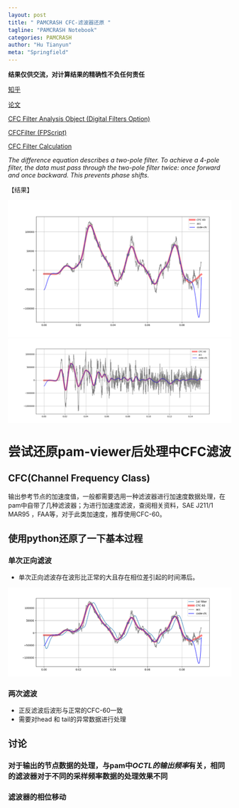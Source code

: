```yaml
---
layout: post
title: " PAMCRASH CFC-滤波器还原 "
tagline: "PAMCRASH Notebook"
categories: PAMCRASH
author: "Hu Tianyun"
meta: "Springfield"
---
```

**结果仅供交流，对计算结果的精确性不负任何责任**

[知乎](https://zhuanlan.zhihu.com/p/39632483)

[论文](https://web.wpi.edu/Pubs/ETD/Available/etd-050610-115613/unrestricted/Mongiardini_dissertation.pdf)

[CFC Filter Analysis Object (Digital Filters Option)](https://www.weisang.com/en/documentation/cfcfilteranalysis_en/)

[CFCFilter (FPScript)](https://www.weisang.com/en/documentation/cfcfilter_en/)
 
[CFC Filter Calculation](https://www.weisang.com/en/documentation/cfcalgorithm_en/)

*The difference equation describes a two-pole filter. To achieve a 4-pole filter, the data must pass through the two-pole filter twice: once forward and once backward. This prevents phase shifts.*

【结果】

<img src="/post_img/PAM-CFC-Filter/1-10000.png" data-canonical-src="/post_img/PAM-CFC-Filter/1-10000.png" />

<img src="/post_img/PAM-CFC-Filter/0.2-10000.png" data-canonical-src="/post_img/PAM-CFC-Filter/0.2-10000.png" />


# 尝试还原pam-viewer后处理中CFC滤波
## CFC(Channel Frequency Class)
输出参考节点的加速度值，一般都需要选用一种滤波器进行加速度数据处理，在pam中自带了几种滤波器；为进行加速度滤波，查阅相关资料，SAE J211/1 MAR95 ，FAA等，对于此类加速度，推荐使用CFC-60。

## 使用python还原了一下基本过程

### 单次正向滤波
 * 单次正向滤波存在波形比正常的大且存在相位差引起的时间滞后。
<img src="/post_img/PAM-CFC-Filter/1-10000-1.png" data-canonical-src="/post_img/PAM-CFC-Filter/1-10000-1.png" />

### 两次滤波
 * 正反滤波后波形与正常的CFC-60一致
 * 需要对head 和 tail的异常数据进行处理


## 讨论
### 对于输出的节点数据的处理，与pam中*OCTL的输出频率*有关，相同的滤波器对于不同的采样频率数据的处理效果不同
### 滤波器的相位移动
